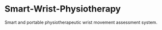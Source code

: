 # Smart-Wrist-Physiotherapy
Smart  and portable physiotherapeutic wrist movement assessment system.
